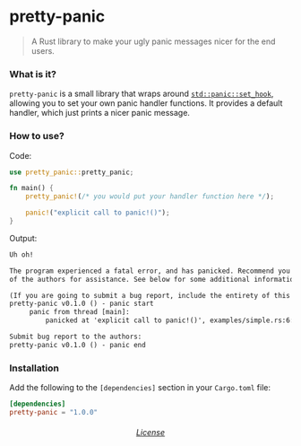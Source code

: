 # pretty-panic
> A Rust library to make your ugly panic messages nicer for the end users.

### What is it?
`pretty-panic` is a small library that wraps around [`std::panic::set_hook`](https://doc.rust-lang.org/std/panic/fn.set_hook.html), allowing you to set your own panic handler functions. It provides a default handler, which just prints a nicer panic message.

### How to use?
Code:
```rust
use pretty_panic::pretty_panic;

fn main() {
    pretty_panic!(/* you would put your handler function here */);

    panic!("explicit call to panic!()");
}
```
Output:
```txt
Uh oh!

The program experienced a fatal error, and has panicked. Recommend you contact one
of the authors for assistance. See below for some additional information:

(If you are going to submit a bug report, include the entirety of this message!)
pretty-panic v0.1.0 () - panic start
     panic from thread [main]:
         panicked at 'explicit call to panic!()', examples/simple.rs:6:5

Submit bug report to the authors:
pretty-panic v0.1.0 () - panic end
```

### Installation
Add the following to the `[dependencies]` section in your `Cargo.toml` file:
```toml
[dependencies]
pretty-panic = "1.0.0"
```

<h6 align="center">
    <a href="./LICENSE">License</a>
</h6>
